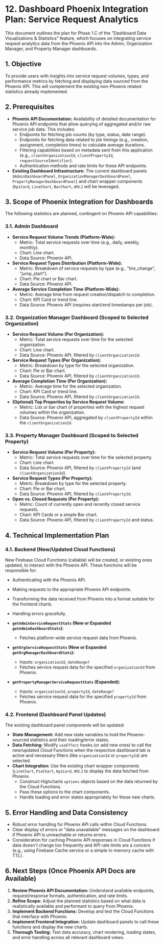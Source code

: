 # 12. Dashboard Phoenix Integration Plan: Service Request Analytics

This document outlines the plan for Phase 1.C of the "Dashboard Data Visualizations & Statistics" feature, which focuses on integrating service request analytics data from the Phoenix API into the Admin, Organization Manager, and Property Manager dashboards.

## 1. Objective

To provide users with insights into service request volumes, types, and performance metrics by fetching and displaying data sourced from the Phoenix API. This will complement the existing non-Phoenix related statistics already implemented.

## 2. Prerequisites

*   **Phoenix API Documentation:** Availability of detailed documentation for Phoenix API endpoints that allow querying of aggregated and/or raw service job data. This includes:
    *   Endpoints for fetching job counts (by type, status, date range).
    *   Endpoints for fetching data related to job timings (e.g., creation, assignment, completion times) to calculate average durations.
    *   Filtering capabilities based on metadata sent from this application (e.g., `clientOrganizationId`, `clientPropertyId`, `requestSourceIdentifier`).
    *   Authentication methods and rate limits for these API endpoints.
*   **Existing Dashboard Infrastructure:** The current dashboard panels (`AdminDashboardPanel`, `OrganizationManagerDashboardPanel`, `PropertyManagerDashboardPanel`) and chart wrapper components (`KpiCard`, `LineChart`, `BarChart`, etc.) will be leveraged.

## 3. Scope of Phoenix Integration for Dashboards

The following statistics are planned, contingent on Phoenix API capabilities:

### 3.1. Admin Dashboard

*   **Service Request Volume Trends (Platform-Wide):**
    *   Metric: Total service requests over time (e.g., daily, weekly, monthly).
    *   Chart: Line chart.
    *   Data Source: Phoenix API.
*   **Service Request Types Distribution (Platform-Wide):**
    *   Metric: Breakdown of service requests by type (e.g., "tire_change", "jump_start").
    *   Chart: Pie chart or Bar chart.
    *   Data Source: Phoenix API.
*   **Average Service Completion Time (Platform-Wide):**
    *   Metric: Average time from request creation/dispatch to completion.
    *   Chart: KPI Card or trend line.
    *   Data Source: Phoenix API (requires start/end timestamps per job).

### 3.2. Organization Manager Dashboard (Scoped to Selected Organization)

*   **Service Request Volume (Per Organization):**
    *   Metric: Total service requests over time for the selected organization.
    *   Chart: Line chart.
    *   Data Source: Phoenix API, filtered by `clientOrganizationId`.
*   **Service Request Types (Per Organization):**
    *   Metric: Breakdown by type for the selected organization.
    *   Chart: Pie or Bar chart.
    *   Data Source: Phoenix API, filtered by `clientOrganizationId`.
*   **Average Completion Time (Per Organization):**
    *   Metric: Average time for the selected organization.
    *   Chart: KPI Card or trend line.
    *   Data Source: Phoenix API, filtered by `clientOrganizationId`.
*   **(Optional) Top Properties by Service Request Volume:**
    *   Metric: List or bar chart of properties with the highest request volumes within the organization.
    *   Data Source: Phoenix API, aggregated by `clientPropertyId` within the `clientOrganizationId`.

### 3.3. Property Manager Dashboard (Scoped to Selected Property)

*   **Service Request Volume (Per Property):**
    *   Metric: Total service requests over time for the selected property.
    *   Chart: Line chart.
    *   Data Source: Phoenix API, filtered by `clientPropertyId` (and `clientOrganizationId`).
*   **Service Request Types (Per Property):**
    *   Metric: Breakdown by type for the selected property.
    *   Chart: Pie or Bar chart.
    *   Data Source: Phoenix API, filtered by `clientPropertyId`.
*   **Open vs. Closed Requests (Per Property):**
    *   Metric: Count of currently open and recently closed service requests.
    *   Chart: KPI Cards or a simple Bar chart.
    *   Data Source: Phoenix API, filtered by `clientPropertyId` and status.

## 4. Technical Implementation Plan

### 4.1. Backend (New/Updated Cloud Functions)

New Firebase Cloud Functions (callable) will be created, or existing ones updated, to interact with the Phoenix API. These functions will be responsible for:
*   Authenticating with the Phoenix API.
*   Making requests to the appropriate Phoenix API endpoints.
*   Transforming the data received from Phoenix into a format suitable for the frontend charts.
*   Handling errors gracefully.

*   **`getAdminServiceRequestStats` (New or Expanded `getAdminDashboardStats`):**
    *   Fetches platform-wide service request data from Phoenix.
*   **`getOrgServiceRequestStats` (New or Expanded `getOrgManagerDashboardStats`):**
    *   Inputs: `organizationId`, `dateRange?`
    *   Fetches service request data for the specified `organizationId` from Phoenix.
*   **`getPropertyManagerServiceRequestStats` (Expanded):**
    *   Inputs: `organizationId`, `propertyId`, `dateRange?`
    *   Fetches service request data for the specified `propertyId` from Phoenix.

### 4.2. Frontend (Dashboard Panel Updates)

The existing dashboard panel components will be updated:
*   **State Management:** Add new state variables to hold the Phoenix-sourced statistics and their loading/error states.
*   **Data Fetching:** Modify `useEffect` hooks (or add new ones) to call the new/updated Cloud Functions when the respective dashboard tab is active and necessary filters (like `organizationId` or `propertyId`) are selected.
*   **Chart Integration:** Use the existing chart wrapper components (`LineChart`, `PieChart`, `KpiCard`, etc.) to display the data fetched from Phoenix.
    *   Construct Highcharts `options` objects based on the data returned by the Cloud Functions.
    *   Pass these options to the chart components.
    *   Handle loading and error states appropriately for these new charts.

## 5. Error Handling and Data Consistency

*   Robust error handling for Phoenix API calls within Cloud Functions.
*   Clear display of errors or "data unavailable" messages on the dashboard if Phoenix API is unreachable or returns errors.
*   Consideration for caching Phoenix API responses in Cloud Functions if data doesn't change too frequently and API rate limits are a concern (e.g., using Firebase Cache service or a simple in-memory cache with TTL).

## 6. Next Steps (Once Phoenix API Docs are Available)

1.  **Review Phoenix API Documentation:** Understand available endpoints, request/response formats, authentication, and rate limits.
2.  **Refine Scope:** Adjust the planned statistics based on what data is realistically available and performant to query from Phoenix.
3.  **Implement Backend Functions:** Develop and test the Cloud Functions that interface with Phoenix.
4.  **Implement Frontend Integration:** Update dashboard panels to call these functions and display the new charts.
5.  **Thorough Testing:** Test data accuracy, chart rendering, loading states, and error handling across all relevant dashboard views.
